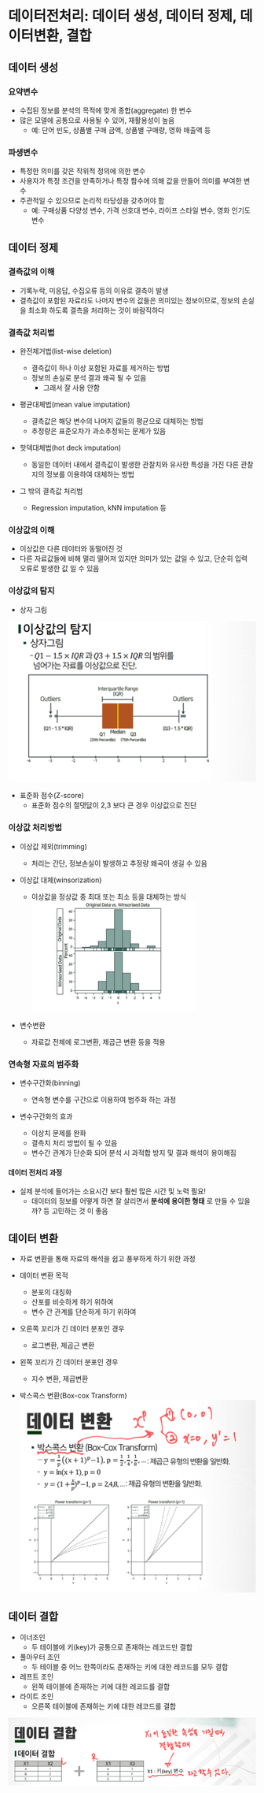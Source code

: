 # 데이터전처리: 데이터 생성, 데이터 정제, 데이터변환, 결합

## 데이터 생성

### 요약변수
- 수집된 정보를 분석의 목적에 맞게 종합(aggregate) 한 변수
- 많은 모델에 공통으로 사용될 수 있어, 재활용성이 높음
    - 예: 단어 빈도, 상품별 구매 금액, 상품별 구매량, 영화 매출액 등

### 파생변수
- 특정한 의미를 갖은 작위적 정의에 의한 변수
- 사용자가 특정 조건을 만족하거나 특정 함수에 의해 값을 만들어 의미를 부여한 변수
- 주관적일 수 있으므로 논리적 타당성을 갖추어야 함
    - 예: 구매상품 다양성 변수, 가격 선호대 변수, 라이프 스타일 변수, 영화 인기도 변수

## 데이터 정제
### 결측값의 이해
- 기록누락, 미응답, 수집오류 등의 이유로 결측이 발생
- 결측값이 포함된 자료라도 나머지 변수의 값들은 의미있는 정보이므로, 정보의 손실을 최소화 하도록 결측을 처리하는 것이 바람직하다

### 결측값 처리법
- 완전제거법(list-wise deletion)
    - 결측값이 하나 이상 포함된 자료를 제거하는 방법
    - 정보의 손실로 분석 결과 왜곡 될 수 있음
        - 그래서 잘 사용 안함
- 평균대체법(mean value imputation)
    - 결측값은 해당 변수의 나머지 값들의 평균으로 대체하는 방법
    - 추정량은 표준오차가 과소추정되는 문제가 있음

- 핫덱대체법(hot deck imputation)
    - 동일한 데이터 내에서 결측값이 발생한 관찰치와 유사한 특성을 가진 다른 관찰지의 정보를 이용하여 대체하는 방법

- 그 밖의 결측값 처리법
    - Regression imputation, kNN imputation 등

### 이상값의 이해
- 이상값은 다른 데이터와 동떨어진 것
- 다른 자료값들에 비해 멀리 떨어져 있지만 의미가 있는 값일 수 있고,
단순히 입력 오류로 발생한 값 일 수 있음

### 이상값의 탐지
- 상자 그림

![alt text](캡쳐이미지/상자그림.PNG)

- 표준화 점수(Z-score)
    -  표준화 점수의 절댓닶이 2,3 보다 큰 경우 이상값으로 진단

### 이상값 처리방법
- 이상값 제외(trimming)
    - 처리는 간단, 정보손실이 발생하고 추정량 왜곡이 생길 수 있음

- 이상값 대체(winsorization)
    - 이상값을 정상값 중 최대 또는 최소 등을 대체하는 방식
    ![alt text](캡쳐이미지/이상값대체.PNG)

- 변수변환
    - 자료값 전체에 로그변환, 제곱근 변환 등을 적용

### 연속형 자료의 범주화
- 변수구간화(binning)
    - 연속형 변수를 구간으로 이용하여 범주화 하는 과정

- 변수구간화의 효과
    - 이상치 문제를 완화
    - 결측치 처리 방법이 될 수 있음
    - 변수간 관계가 단순화 되어 분석 시 과적합 방지 및 결과 해석이 용이해짐

#### 데이터 전처리 과정
- 실제 분석에 들어가는 소요시간 보다 훨씬 많은 시간 및 노력 필요!
    - 데이터의 정보를 어떻게 하면 잘 살리면서 **분석에 용이한 형태** 로 만들 수 있을까? 등 고민하는 것 이 좋음

## 데이터 변환
- 자료 변환을 통해 자료의 해석을 쉽고 풍부하게 하기 위한 과정
- 데이터 변환 목적
    - 분포의 대칭화
    - 산포를 비슷하게 하기 위하여
    - 변수 간 관계를 단순하게 하기 위하여

- 오른쪽 꼬리가 긴 데이터 분포인 경우
    - 로그변환, 제곱근 변환

- 왼쪽 꼬리가 긴 데이터 분포인 경우
    - 지수 변환, 제곱변환

- 박스콕스 변환(Box-cox Transform)
![alt text](캡쳐이미지/박스콕스변환.PNG)

## 데이터 결합
- 이너조인
    - 두 테이블에 키(key)가 공통으로 존재하는 레코드만 결합
- 풀아우터 조인
    - 두 테이블 중 어느 한쪽이라도 존재하는 키에 대한 레코드를 모두 결합
- 레프트 조인
    - 왼쪽 테이블에 존재하는 키에 대한 레코드를 결합
- 라이트 조인
    - 오른쪽 테이블에 존재하는 키에 대한 레코드를 결합

![alt text](캡쳐이미지/데이터결합.PNG)


